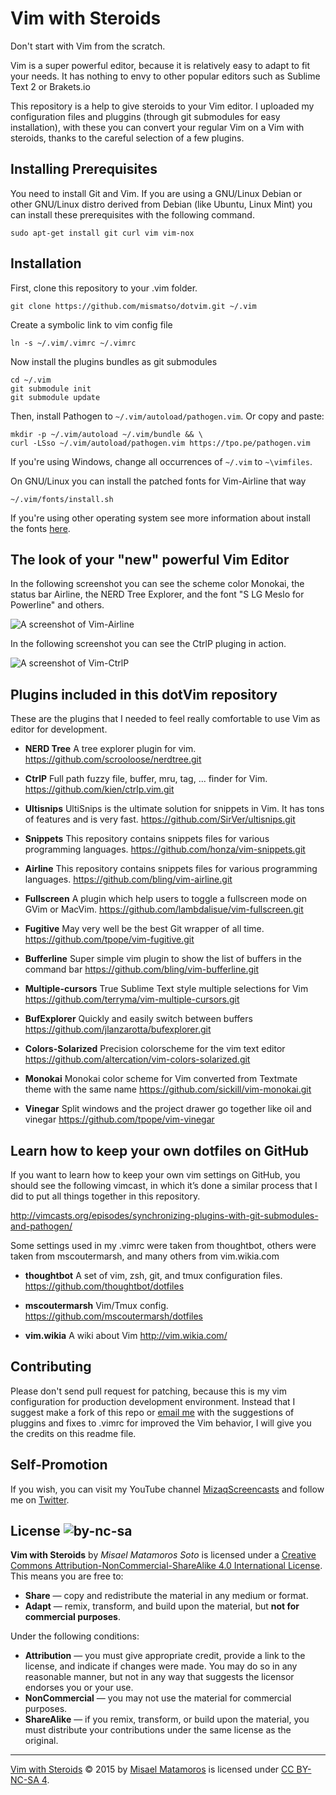 # Vim with Steroids

Don't start with Vim from the scratch.

Vim is a super powerful editor, because it is relatively easy to adapt to fit your needs. It has nothing to envy to other popular editors such as Sublime Text 2 or Brakets.io

This repository is a help to give steroids to your Vim editor. I uploaded my configuration files and pluggins (through git submodules for easy installation), with these you can convert your regular Vim on a Vim with steroids, thanks to the careful selection of a few plugins.

## Installing Prerequisites

You need to install Git and Vim. If you are using a GNU/Linux Debian or other GNU/Linux distro derived from Debian (like Ubuntu, Linux Mint) you can install these prerequisites with the following command.

    sudo apt-get install git curl vim vim-nox

## Installation

First, clone this repository to your .vim folder.

    git clone https://github.com/mismatso/dotvim.git ~/.vim

Create a symbolic link to vim config file

    ln -s ~/.vim/.vimrc ~/.vimrc

Now install the plugins bundles as git submodules

    cd ~/.vim
    git submodule init
    git submodule update

Then, install Pathogen to `~/.vim/autoload/pathogen.vim`. Or copy and paste:

    mkdir -p ~/.vim/autoload ~/.vim/bundle && \
    curl -LSso ~/.vim/autoload/pathogen.vim https://tpo.pe/pathogen.vim

If you're using Windows, change all occurrences of `~/.vim` to `~\vimfiles`.

On GNU/Linux you can install the patched fonts for Vim-Airline that way

    ~/.vim/fonts/install.sh

If you're using other operating system see more information about install the fonts [here](https://powerline.readthedocs.org/en/latest/installation.html#fonts-installation).

## The look of your "new" powerful Vim Editor

In the following screenshot you can see the scheme color Monokai, the status bar Airline, the NERD Tree Explorer, and the font "S LG Meslo for Powerline" and others.

![A screenshot of Vim-Airline](https://s3.amazonaws.com/mismatso/public/vim/screenshots/vim-airline.png  "Vim-Airline")

In the following screenshot you can see the CtrlP pluging in action.

![A screenshot of Vim-CtrlP](https://s3.amazonaws.com/mismatso/public/vim/screenshots/vim-ctrlp.png  "Vim-CtrlP")


## Plugins included in this dotVim repository

These are the plugins that I needed to feel really comfortable to use Vim as editor for development.

* **NERD Tree**
A tree explorer plugin for vim.
https://github.com/scrooloose/nerdtree.git

* **CtrlP**
Full path fuzzy file, buffer, mru, tag, ... finder for Vim.
https://github.com/kien/ctrlp.vim.git

* **Ultisnips**
UltiSnips is the ultimate solution for snippets in Vim. It has tons of features and is very fast.
https://github.com/SirVer/ultisnips.git

* **Snippets**
This repository contains snippets files for various programming languages.
https://github.com/honza/vim-snippets.git

* **Airline**
This repository contains snippets files for various programming languages.
https://github.com/bling/vim-airline.git

* **Fullscreen**
A plugin which help users to toggle a fullscreen mode on GVim or MacVim.
https://github.com/lambdalisue/vim-fullscreen.git

* **Fugitive**
May very well be the best Git wrapper of all time.
https://github.com/tpope/vim-fugitive.git

* **Bufferline**
Super simple vim plugin to show the list of buffers in the command bar
https://github.com/bling/vim-bufferline.git

* **Multiple-cursors**
True Sublime Text style multiple selections for Vim
https://github.com/terryma/vim-multiple-cursors.git

* **BufExplorer**
Quickly and easily switch between buffers
https://github.com/jlanzarotta/bufexplorer.git

* **Colors-Solarized**
Precision colorscheme for the vim text editor
https://github.com/altercation/vim-colors-solarized.git

* **Monokai**
Monokai color scheme for Vim converted from Textmate theme with the same name
https://github.com/sickill/vim-monokai.git

* **Vinegar**
Split windows and the project drawer go together like oil and vinegar
https://github.com/tpope/vim-vinegar


## Learn how to keep your own dotfiles on GitHub

If you want to learn how to keep your own vim settings on GitHub, you should see the following vimcast, in which it’s done a similar process that I did to put all things together in this repository.

http://vimcasts.org/episodes/synchronizing-plugins-with-git-submodules-and-pathogen/

Some settings used in my .vimrc were taken from thoughtbot, others were taken from mscoutermarsh, and many others from vim.wikia.com

* **thoughtbot**
A set of vim, zsh, git, and tmux configuration files.
https://github.com/thoughtbot/dotfiles

* **mscoutermarsh**
Vim/Tmux config.
https://github.com/mscoutermarsh/dotfiles

* **vim.wikia**
A wiki about Vim
http://vim.wikia.com/


## Contributing

Please don't send pull request for patching, because this is my vim configuration for production development environment. Instead that I suggest make a fork of this repo or [email me](mailto:mismatso@gmail.com)  with the suggestions of pluggins and fixes to .vimrc for improved the Vim behavior, I will give you the credits on this readme file.


## Self-Promotion

If you wish, you can visit my YouTube channel [MizaqScreencasts](https://www.youtube.com/MizaqScreencasts) and follow me on [Twitter](https://twitter.com/mismatso).

## License ![by-nc-sa](https://licensebuttons.net/l/by-nc-sa/4.0/80x15.png)

**Vim with Steroids** by _Misael Matamoros Soto_ is licensed under a [Creative Commons Attribution-NonCommercial-ShareAlike 4.0 International License](https://creativecommons.org/licenses/by-nc-sa/4.0/deed.en). This means you are free to:

- **Share** — copy and redistribute the material in any medium or format.
- **Adapt** — remix, transform, and build upon the material, but **not for commercial purposes**.

Under the following conditions:

- **Attribution** — you must give appropriate credit, provide a link to the license, and indicate if changes were made. You may do so in any reasonable manner, but not in any way that suggests the licensor endorses you or your use.
- **NonCommercial** — you may not use the material for commercial purposes.
- **ShareAlike** — if you remix, transform, or build upon the material, you must distribute your contributions under the same license as the original.

---

[Vim with Steroids](https://github.com/mismatso/vim-with-steroids) © 2015 by [Misael Matamoros](https://t.me/mismatso) is licensed under [CC BY-NC-SA 4](https://creativecommons.org/licenses/by-nc-sa/4.0/deed.en).